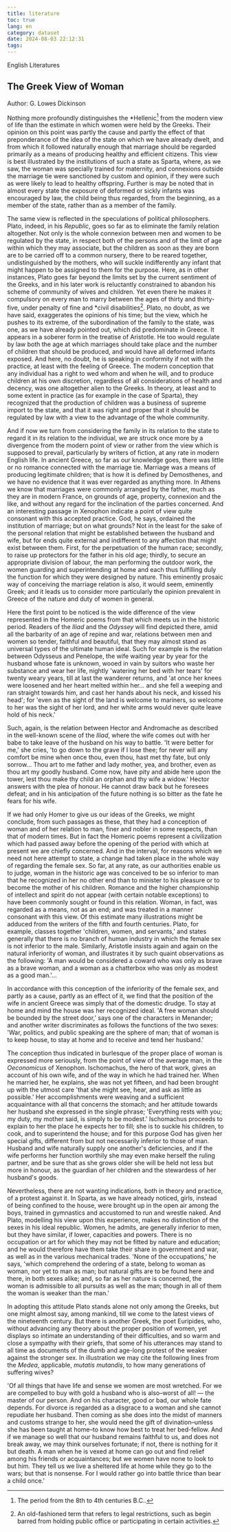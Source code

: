 ```yaml
---
title: literature
toc: true
lang: en
category: dataset
date: 2024-08-03 22:12:31
tags:
---
```


English Literatures

<!-- more -->

<style>
article.article .content {
    font-family: KaTeX_Main, FZYaSongS-R-GB, serif;
    font-size: 18px;
    word-spacing: 2px;
}
</style>

## The Greek View of Woman

Author: G. Lowes Dickinson

Nothing more profoundly distinguishes the \*Hellenic[^1] from the modern view of life than the estimate in which women were held by the Greeks. Their opinion on this point was partly the cause and partly the effect of that preponderance of the idea of the state on which we have already dwelt, and from which it followed naturally enough that marriage should be regarded primarily as a means of producing healthy and efficient citizens. This view is best illustrated by the institutions of such a state as Sparta, where, as we saw, the woman was specially trained for maternity, and connexions outside the marriage tie were sanctioned by custom and opinion, if they were such as were likely to lead to healthy offspring. Further is may be noted that in almost every state the exposure of deformed or sickly infants was encouraged by law, the child being thus regarded, from the beginning, as a member of the state, rather than as a member of the family.

The same view is reflected in the speculations of political philosophers. Plato, indeed, in his *Republic*, goes so far as to eliminate the family relation altogether. Not only is the whole connexion between men and women to be regulated by the state, in respect both of the persons and of the limit of age within which they may associate, but the children as soon as they are born are to be carried off to a common nursery, there to be reared together, undistinguished by the mothers, who will suckle indifferently any infant that might happen to be assigned to them for the purpose. Here, as in other instances, Plato goes far beyond the limits set by the current sentiment of the Greeks, and in his later work is reluctantly constrained to abandon his scheme of community of wives and children. Yet even there he makes it compulsory on every man to marry between the ages of thirty and thirty-five, under penalty of fine and \*civil disabilities[^2]. Plato, no doubt, as we have said, exaggerates the opinions of his time; but the view, which he pushes to its extreme, of the subordination of the family to the state, was one, as we have already pointed out, which did predominate in Greece. It appears in a soberer form in the treatise of Aristotle. He too would regulate by law both the age at which marriages should take place and the number of children that should be produced, and would have all deformed infants exposed. And here, no doubt, he is speaking in conformity if not with the practice, at least with the feeling of Greece. The modern conception that any individual has a right to wed whom and when he will, and to produce children at his own discretion, regardless of all considerations of health and decency, was one altogether alien to the Greeks. In theory, at least and to some extent in practice (as for example in the case of Sparta), they recognized that the production of children was a business of supreme import to the state, and that it was right and proper that it should be regulated by law with a view to the advantage of the whole community.

And if now we turn from considering the family in its relation to the state to regard it in its relation to the individual, we are struck once more by a divergence from the modern point of view or rather from the view which is supposed to prevail, particularly by writers of fiction, at any rate in modern English life. In ancient Greece, so far as our knowledge goes, there was little or no romance connected with the marriage tie. Marriage was a means of producing legitimate children; that is how it is defined by Demosthenes, and we have no evidence that it was ever regarded as anything more. In Athens we know that marriages were commonly arranged by the father, much as they are in modern France, on grounds of age, property, connexion and the like, and without any regard for the inclination of the parties concerned. And an interesting passage in Xenophon indicate a point of view quite consonant with this accepted practice. God, he says, ordained the institution of marriage; but on what grounds? Not in the least for the sake of the personal relation that might be established between the husband and wife, but for ends quite external and indifferent to any affection that might exist between them. First, for the perpetuation of the human race; secondly, to raise up protectors for the father in his old age; thirdly, to secure an appropriate division of labour, the man performing the outdoor work, the women guarding and superintending at home and each thus fulfilling duly the function for which they were designed by nature. This eminently prosaic way of conceiving the marriage relation is also, it would seem, eminently Greek; and it leads us to consider more particularly the opinion prevalent in Greece of the nature and duty of women in general.

Here the first point to be noticed is the wide difference of the view represented in the Homeric poems from that which meets us in the historic period. Readers of the *Iliad* and the *Odyssey* will find depicted there, amid all the barbarity of an age of repine and war, relations between men and women so tender, faithful and beautiful, that they may almost stand as universal types of the ultimate human ideal. Such for example is the relation between Odysseus and Penelope, the wife waiting year by year for the husband whose fate is unknown, wooed in vain by suitors who waste her substance and wear her life, nightly 'watering her bed with her tears' for twenty weary years, till at last the wanderer returns, and 'at once her knees were loosened and her heart melted within her... and she fell a weeping and ran straight towards him, and cast her hands about his neck, and kissed his head'; for 'even as the sight of the land is welcome to mariners, so welcome to her was the sight of her lord, and her white arms would never quite leave hold of his neck.'

Such, again, is the relation between Hector and Andromache as described in the well-known scene of the *Iliad*, where the wife comes out with her babe to take leave of the husband on his way to battle. 'It were better for me,' she cries, 'to go down to the grave if I lose thee; for never will any comfort be mine when once thou, even thou, hast met thy fate, but only sorrow... Thou art to me father and lady mother, yea, and brother, even as thou art my goodly husband. Come now, have pity and abide here upon the tower, lest thou make thy child an orphan and thy wife a widow.' Hector answers with the plea of honour. He cannot draw back but he foresees defeat; and in his anticipation of the future nothing is so bitter as the fate he fears for his wife.

If we had only Homer to give us our ideas of the Greeks, we might conclude, from such passages as these, that they had a conception of woman and of her relation to man, finer and nobler in some respects, than that of modern times. But in fact the Homeric poems represent a civilization which had passed away before the opening of the period with which at present we are chiefly concerned. And in the interval, for reasons which we need not here attempt to state, a change had taken place in the whole way of regarding the female sex. So far, at any rate, as our authorities enable us to judge, woman in the historic age was conceived to be so inferior to man that he recognized in her no other end than to minister to his pleasure or to become the mother of his children. Romance and the higher championship of intellect and spirit do not appear (with certain notable exceptions) to have been commonly sought or found in this relation. Woman, in fact, was regarded as a means, not as an end; and was treated in a manner consonant with this view. Of this estimate many illustrations might be adduced from the writers of the fifth and fourth centuries. Plato, for example, classes together 'children, women, and servants,' and states generally that there is no branch of human industry in which the female sex is not inferior to the male. Similarly, Aristotle insists again and again on the natural inferiority of woman, and illustrates it by such quaint observations as the following: 'A man would be considered a coward who was only as brave as a brave woman, and a woman as a chatterbox who was only as modest as a good man.'...

In accordance with this conception of the inferiority of the female sex, and partly as a cause, partly as an effect of it, we find that the position of the wife in ancient Greece was simply that of the domestic drudge. To stay at home and mind the house was her recognized ideal. 'A free woman should be bounded by the street door,' says one of the characters in Menander; and another writer discriminates as follows the functions of the two sexes: 'War, politics, and public speaking are the sphere of man; that of woman is to keep house, to stay at home and to receive and tend her husband.'

The conception thus indicated in burlesque of the proper place of woman is expressed more seriously, from the point of view of the average man, in the *Oeconomicus* of Xenophon. Ischomachus, the hero of that work, gives an account of his own wife, and of the way in which he had trained her. When he married her, he explains, she was not yet fifteen, and had been brought up with the utmost care 'that she might see, hear, and ask as little as possible.' Her accomplishments were weaving and a sufficient acquaintance with all that concerns the stomach; and her attitude towards her husband she expressed in the single phrase; 'Everything rests with you; my duty, my mother said, is simply to be modest.' Ischomachus proceeds to explain to her the place he expects her to fill; she is to suckle his children, to cook, and to superintend the house; and for this purpose God has given her special gifts, different from but not necessarily inferior to those of man. Husband and wife naturally supply one another's deficiencies, and if the wife performs her function worthily she may even make herself the ruling partner, and be sure that as she grows older she will be held not less but more in honour, as the guardian of her children and the stewardess of her husband's goods.

Nevertheless, there are not wanting indications, both in theory and practice, of a protest against it. In Sparta, as we have already noticed, girls, instead of being confined to the house, were brought up in the open air among the boys, trained in gymnastics and accustomed to run and wrestle naked. And Plato, modelling his view upon this experience, makes no distinction of the sexes in his ideal republic. Women, he admits, are generally inferior to men, but they have similar, if lower, capacities and powers. There is no occupation or art for which they may not be fitted by nature and education; and he would therefore have them take their share in government and war, as well as in the various mechanical trades. 'None of the occupations,' he says, 'which comprehend the ordering of a state, belong to woman as woman, nor yet to man as man; but natural gifts are to be found here and there, in both sexes alike; and, so far as her nature is concerned, the woman is admissible to all pursuits as well as the man; though in all of them the woman is weaker than the man.'

In adopting this attitude Plato stands alone not only among the Greeks, but one might almost say, among mankind, till we come to the latest views of the nineteenth century. But there is another Greek, the poet Euripides, who, without advancing any theory about the proper position of women, yet displays so intimate an understanding of their difficulties, and so warm and close a sympathy with their griefs, that some of his utterances may stand to all time as documents of the dumb and age-long protest of the weaker against the stronger sex. In illustration we may cite the following lines from the *Medea*, applicable, *mutatis mutandis*, to how many generations of suffering wives?

'Of all things that have life and sense we women are most wretched. For we are compelled to buy with gold a husband who is also&ndash;worst of all! &mdash; the master of our person. And on his character, good or bad, our whole fate depends. For divorce is regarded as a disgrace to a woman and she cannot repudiate her husband. Then coming as she does into the midst of manners and customs strange to her, she would need the gift of divination&ndash;unless she has been taught at home&ndash;to know how best to treat her bed-fellow. And if we manage so well that our husband remains faithful to us, and does not break away, we may think ourselves fortunate; if not, there is nothing for it but death. A man when he is vexed at home can go out and find relief among his friends or acquaintances; but we women have none to look to but him. They tell us we live a sheltered life at home while they go to the wars; but that is nonsense. For I would rather go into battle thrice than bear a child once.'

[^1]: The period from the 8th to 4th centuries B.C..
[^2]: An old-fashioned term that refers to legal restrictions, such as begin barred from holding public office or participating in certain activities.
